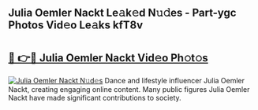 ## Julia Oemler Nackt Le𝚊k𝚎d N𝚞𝚍es - Part-ygc Photos Vid𝚎o Le𝚊ks kfT8v

# <h2><a href="http://fb0avf1.evod.top/?m=Julia+Oemler+Nackt">🔗 👉🔴 Julia Oemler Nackt Vid𝚎o Ph𝚘t𝚘s</a></h2>

[![Julia Oemler Nackt N𝚞d𝚎s](https://i.imgur.com/8V9OHl7.gif)](http://fb0avf1.evod.top/?m=Julia+Oemler+Nackt)
Dance and lifestyle influencer Julia Oemler Nackt, creating engaging online content. Many public figures Julia Oemler Nackt have made significant contributions to society. 
